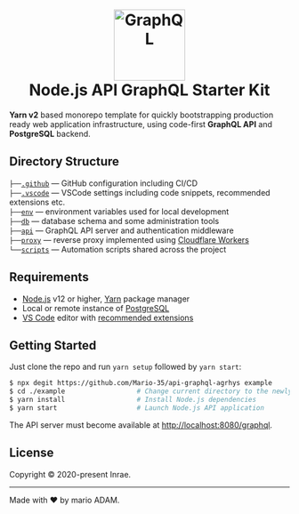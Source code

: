 <h1 align="center">
  <img src="https://graphql.org/img/logo.svg" width="128" height="128" alt="GraphQL" /><br>
  Node.js API GraphQL Starter Kit
</h1>

**Yarn v2** based monorepo template for quickly bootstrapping production ready web
application infrastructure, using code-first **GraphQL API** and **PostgreSQL** backend.

## Directory Structure

`├──`[`.github`](.github) — GitHub configuration including CI/CD<br>
`├──`[`.vscode`](.vscode) — VSCode settings including code snippets, recommended extensions etc.<br>
`├──`[`env`](./env) — environment variables used for local development<br>
`├──`[`db`](./db) — database schema and some administration tools<br>
`├──`[`api`](./api) — GraphQL API server and authentication middleware<br>
`├──`[`proxy`](./proxy) — reverse proxy implemented using [Cloudflare Workers](https://workers.cloudflare.com/)<br>
`└──`[`scripts`](./scripts) — Automation scripts shared across the project<br>

## Requirements

- [Node.js](https://nodejs.org/) v12 or higher, [Yarn](https://yarnpkg.com/) package manager
- Local or remote instance of [PostgreSQL](https://www.postgresql.org/)
- [VS Code](https://code.visualstudio.com/) editor with [recommended extensions](.vscode/extensions.json)

## Getting Started

Just clone the repo and run `yarn setup` followed by `yarn start`:

```bash
$ npx degit https://github.com/Mario-35/api-graphql-agrhys example
$ cd ./example                  # Change current directory to the newly created one
$ yarn install                  # Install Node.js dependencies
$ yarn start                    # Launch Node.js API application
```

The API server must become available at [http://localhost:8080/graphql](http://localhost:8080/graphql).

## License

Copyright © 2020-present Inrae.

---

Made with ♥ by mario ADAM.
